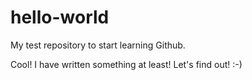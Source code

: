 # hello-world
My test repository to start learning Github.

Cool! I have written something at least! Let's find out! :-)

